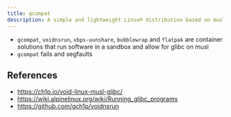 ```yaml
---
title: gcompat
description: A simple and lightweight Linux® distribution based on musl libc and toybox
---
```


- `gcompat`, `voidnsrun`, `xbps-uunshare`, `bubblewrap` and `flatpak` are
container solutions that run software in a sandbox and allow for glibc on musl
- `gcompat` fails and segfaults

## References
- https://ch1p.io/void-linux-musl-glibc/
- https://wiki.alpinelinux.org/wiki/Running_glibc_programs
- https://github.com/gch1p/voidnsrun
